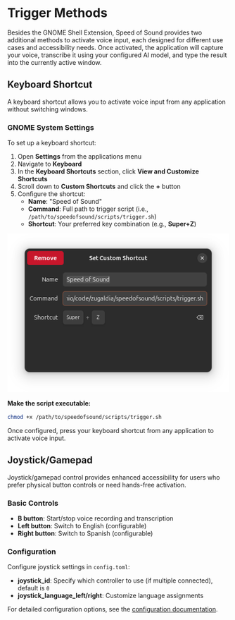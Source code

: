# Trigger Methods

Besides the GNOME Shell Extension, Speed of Sound provides two additional methods to activate voice input, each designed for different use cases and accessibility needs. Once activated, the application will capture your voice, transcribe it using your configured AI model, and type the result into the currently active window.

## Keyboard Shortcut

A keyboard shortcut allows you to activate voice input from any application without switching windows.

### GNOME System Settings

To set up a keyboard shortcut:

1. Open **Settings** from the applications menu
2. Navigate to **Keyboard**
3. In the **Keyboard Shortcuts** section, click **View and Customize Shortcuts**
4. Scroll down to **Custom Shortcuts** and click the **+** button
5. Configure the shortcut:
   - **Name**: "Speed of Sound"
   - **Command**: Full path to trigger script (i.e., `/path/to/speedofsound/scripts/trigger.sh`)
   - **Shortcut**: Your preferred key combination (e.g., **Super+Z**)

![Set Custom Shortcut Dialog](../assets/sos-shortcut.png)

**Make the script executable:**
```bash
chmod +x /path/to/speedofsound/scripts/trigger.sh
```

Once configured, press your keyboard shortcut from any application to activate voice input.

## Joystick/Gamepad

Joystick/gamepad control provides enhanced accessibility for users who prefer physical button controls or need hands-free activation.

### Basic Controls
- **B button**: Start/stop voice recording and transcription
- **Left button**: Switch to English (configurable)
- **Right button**: Switch to Spanish (configurable)

### Configuration
Configure joystick settings in `config.toml`:
- **joystick_id**: Specify which controller to use (if multiple connected), default is `0`
- **joystick_language_left/right**: Customize language assignments

For detailed configuration options, see the [configuration documentation](config.md).
